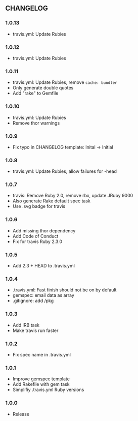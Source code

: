 ## CHANGELOG

### 1.0.13

* travis.yml: Update Rubies

### 1.0.12

* travis.yml: Update Rubies

### 1.0.11

* travis.yml: Update Rubies, remove `cache: bundler`
* Only generate double quotes
* Add "rake" to Gemfile

### 1.0.10

* travis.yml: Update Rubies
* Remove thor warnings

### 1.0.9

* Fix typo in CHANGELOG template: Inital -> Initial

### 1.0.8

* travis.yml: Update Rubies, allow failures for -head

### 1.0.7

* travis: Remove Ruby 2.0, remove rbx, update JRuby 9000
* Also generate Rake default spec task
* Use .svg badge for travis

### 1.0.6

* Add missing thor dependency
* Add Code of Conduct
* Fix for travis Ruby 2.3.0

### 1.0.5

* Add 2.3 + HEAD to .travis.yml

### 1.0.4

* .travis.yml: Fast finish should not be on by default
* gemspec: email data as array
* .gitignore: add /pkg


### 1.0.3

* Add IRB task
* Make travis run faster


### 1.0.2

* Fix spec name in .travis.yml


### 1.0.1

* Improve gemspec template
* Add Rakefile with gem task
* Simplifiy .travis.yml Ruby versions


### 1.0.0

* Release

